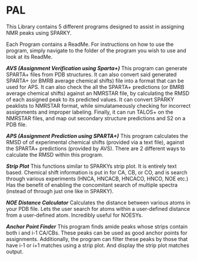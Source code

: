 # PAL
This Library contains 5 different programs designed to assist in assigning NMR peaks using SPARKY. 

Each Program contains a ReadMe. For instructions on how to use the program, simply navigate to the folder of the program you wish to use and look at its ReadMe. 

***AVS (Assignment Verification using Sparta+)***
This program can generate SPARTA+ files from PDB structures. 
It can also convert said generated SPARTA+ (or BMRB average chemical shifts) file into a format that can be used for APS. 
It can also check the all the SPARTA+ predictions (or BMRB average chemical shifts) against an NMRSTAR file, by calculating the RMSD of each assigned peak to its predicted values. 
It can convert SPARKY peaklists to NMRSTAR format, while simulatameously checking for incorrect assignments and improper labeling. 
Finally, it can run TALOS+ on the NMRSTAR files, and map out secondary structure predictions and S2 on a PDB file. 

***APS (Assignment Prediction using SPARTA+)***
This program calculates the RMSD of of experimental chemical shifts (provided via a text file), against the SPARTA+ predictions (provided by AVS). 
There are 2 different ways to calculate the RMSD within this program. 

***Strip Plot***
This functions similar to SPARKYs strip plot. It is entirely text based. 
Chemical shift information is put in for CA, CB, or CO, and is search through various experiments (HNCA, HNCACB, HNCACO, HNCO, NOE etc.)
Has the benefit of enabling the concomitant search of multiple spectra (instead of through just one like in SPARKY). 

***NOE Distance Calculator***
Calculates the distance between various atoms in your PDB file. Lets the user search for atoms within a user-defined distance from a user-defined atom. 
Incredibly useful for NOESYs. 

***Anchor Point Finder***
This program finds amide peaks whose strips contain both i and i-1 CA/CBs. 
These peaks can be used as good anchor points for assignments. 
Additionally, the program can filter these peaks by those that have i-1 or i+1 matches using a strip plot. And display the strip plot matches output. 
